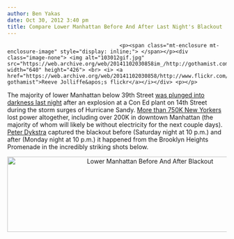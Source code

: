 ```yaml
---
author: Ben Yakas
date: Oct 30, 2012 3:40 pm
title: Compare Lower Manhattan Before And After Last Night's Blackout
---
```


	
										<p><span class="mt-enclosure mt-enclosure-image" style="display: inline;"> </span></p><div class="image-none"> <img alt="103012gif.jpg" src="https://web.archive.org/web/20141102030858im_/http://gothamist.com/attachments/byakas/103012gif.jpg" width="640" height="426"> <br> <i> <a href="https://web.archive.org/web/20141102030858/http://www.flickr.com/photos/reevej/8138838169/in/pool-gothamist">Reeve Jolliffe&apos;s flickr</a></i></div> <p></p>

<p>The majority of lower Manhattan below 39th Street <a href="https://web.archive.org/web/20141102030858/http://gothamist.com/2012/10/29/lower_manhattan_loses_power_after_p.php">was plunged into darkness last night</a> after an explosion at a Con Ed plant on 14th Street during the storm surges of Hurricane Sandy. <a href="https://web.archive.org/web/20141102030858/http://gothamist.com/2012/10/30/con_ed_may_take_a_week_to_restore_p.php">More than 750K New Yorkers</a> lost power altogether, including over 200K in downtown Manhattan (the majority of whom will likely be without electricity for the next couple days). <a href="https://web.archive.org/web/20141102030858/http://images.peterdykstra.com/">Peter Dykstra</a> captured the blackout before (Saturday night at 10 p.m.) and after (Monday night at 10 p.m.) it happened from the Brooklyn Heights Promenade in the incredibly striking shots below. </p>

<center><img src="https://web.archive.org/web/20141102030858im_/http://mlkshk.com/r/KSO4" alt="Lower Manhattan Before And After Blackout" height="173" width="640"></center>					
										
									
				